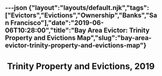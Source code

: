 ---json
{"layout":"layouts/default.njk","tags":["Evictors","Evictions","Ownership","Banks","San Francisco"],"date":"2019-06-06T10:28:00","title":"Bay Area Evictor: Trinity Property and Evictions Map","slug":"bay-area-evictor-trinity-property-and-evictions-map"}
---

 Trinity Property and Evictions, 2019
=====================================